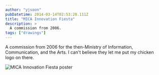 ```yaml
---
author: "yjsoon"
pubDatetime: 2014-03-14T02:53:28.111Z
title: "MICA Innovation Fiesta"
description: >
  A commission from 2006.
tags: ["drawings"]
---
```


A commission from 2006 for the then-Ministry of Information, Communication, and the Arts. I can't believe they let me put my chicken logo on there. 

![MICA Innovation Fiesta poster](/images/2019/01/img_1107.jpg)
